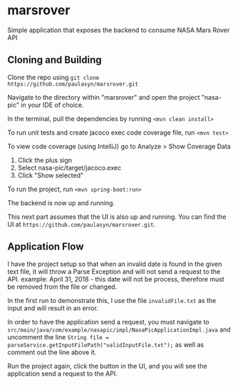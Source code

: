 # marsrover
Simple application that exposes the backend to consume NASA Mars Rover API

## Cloning and Building

Clone the repo using `git clone https://github.com/paulasyn/marsrover.git`

Navigate to the directory within "marsrover" and open the project "nasa-pic" in your IDE of choice.

In the terminal, pull the dependencies by running `<mvn clean install>`

To run unit tests and create jacoco exec code coverage file, run `<mvn test>`

To view code coverage (using IntelliJ) go to Analyze > Show Coverage Data
  1. Click the plus sign
  1. Select nasa-pic/target/jacoco.exec
  1. Click "Show selected"

To run the project, run `<mvn spring-boot:run>`

The backend is now up and running.

This next part assumes that the UI is also up and running. You can find the UI at `https://github.com/paulasyn/marsrover.git`.

## Application Flow

I have the project setup so that when an invalid date is found in the given text file, it will throw a Parse Exception and will not send a request to the API. example: April 31, 2018 - this date will not be process, therefore must be removed from the file or changed.

In the first run to demonstrate this, I use the file `invalidFile.txt` as the input and will result in an error.

In order to have the application send a request, you must navigate to `src/main/java/com/example/nasapic/impl/NasaPicApplicationImpl.java` and uncomment the line `String file = parseService.getInputFilePath("validInputFile.txt");` as well as comment out the line above it.

Run the project again, click the button in the UI, and you will see the application send a request to the API.